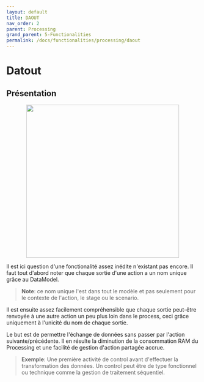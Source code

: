 ```yaml
---
layout: default
title: DAOUT
nav_order: 2
parent: Processing
grand_parent: 5-Functionalities
permalink: /docs/functionalities/processing/daout
---
```



# Datout

## Présentation

<p align="center"><img src="../../../assets/img/functions/Functions-Processing-2.png" width="400"></p>

Il est ici question d'une fonctionalité assez inédite n'existant pas encore.
Il faut tout d'abord noter que chaque sortie d'une action a un nom unique grâce au DataModel.
>**Note**: ce nom unique l'est dans tout le modèle et pas seulement pour le contexte de l'action, le stage ou le scenario.

Il est ensuite assez facilement compréhensible que chaque sortie peut-être renvoyée à une autre action un peu plus loin dans le process, ceci grâce uniquement à l'unicité du nom de chaque sortie.

Le but est de permettre l'échange de données sans passer par l'action suivante/précédente. Il en résulte la diminution de la consommation RAM du Processing et une facilité de gestion d'action partagée accrue.

>**Exemple**: Une première activité de control avant d'effectuer la transformation des données. Un control peut être de type fonctionnel ou technique comme la gestion de traitement séquentiel.
